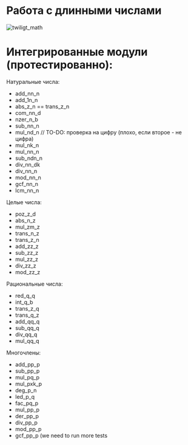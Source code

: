 Работа с длинными числами
=========================
![twiligt_math](http://img.wonkette.com/wp-content/uploads/2012/09/time-for-science.jpg)


Интегрированные модули (протестированно):
=========================================

Натуральные числа:
* add_nn_n
* add_1n_n
* abs_z_n == trans_z_n
* com_nn_d
* nzer_n_b
* sub_nn_n
* mul_nd_n // TO-DO: проверка на цифру (плохо, если второе - не цифра)
* mul_nk_n
* mul_nn_n
* sub_ndn_n
* div_nn_dk
* div_nn_n
* mod_nn_n
* gcf_nn_n
* lcm_nn_n

Целые числа:
* poz_z_d
* abs_n_z
* mul_zm_z
* trans_n_z
* trans_z_n
* add_zz_z
* sub_zz_z
* mul_zz_z
* div_zz_z
* mod_zz_z

Рациональные числа:
* red_q_q
* int_q_b
* trans_z_q
* trans_q_z
* add_qq_q
* sub_qq_q
* div_qq_q
* mul_qq_q

Многочлены:
* add_pp_p
* sub_pp_p
* mul_pq_p
* mul_pxk_p
* deg_p_n
* led_p_q
* fac_pq_p
* mul_pp_p
* der_pp_p
* div_pp_p
* mod_pp_p
* gcf_pp_p (we need to run more tests
